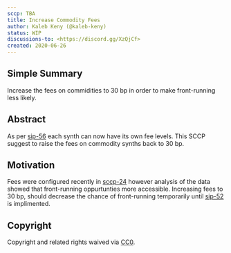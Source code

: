 ```yaml
---
sccp: TBA
title: Increase Commodity Fees
author: Kaleb Keny (@kaleb-keny)
status: WIP
discussions-to: <https://discord.gg/XzQjCf>
created: 2020-06-26
---
```


## Simple Summary
Increase the fees on commidities to 30 bp in order to make front-running less likely.

## Abstract
<!--A short (~200 word) description of the variable change proposed.-->
As per [sip-56](https://github.com/Synthetixio/SIPs/blob/master/SIPS/sip-56.md) each synth can now have its own fee levels. This SCCP suggest to raise the fees on commodity synths back to 30 bp.

## Motivation
Fees were configured recently in [sccp-24](https://sips.synthetix.io/sccp/sccp-24) however analysis of the data showed that front-running oppurtunties more accessible. Increasing fees to 30 bp, should decrease the chance of front-running temporarily until [sip-52](https://sips.synthetix.io/sips/sip-52) is implimented.

## Copyright
Copyright and related rights waived via [CC0](https://creativecommons.org/publicdomain/zero/1.0/).
